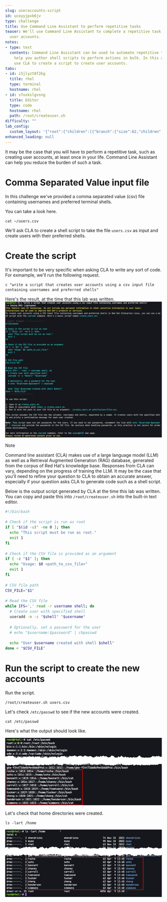```yaml
---
slug: useraccounts-script
id: ucoyyjpxk6jv
type: challenge
title: Use Command Line Assistant to perform repetitive tasks
teaser: We'll use Command Line Assistant to complete a repetitive task, such as creating
  user accounts.
notes:
- type: text
  contents: Command Line Assistant can be used to automate repetitive tasks. CLA can
    help you author shell scripts to perform actions in bulk. In this assignment we'll
    use CLA to create a script to create user accounts.
tabs:
- id: i5jlyzt8f2kg
  title: rhel
  type: terminal
  hostname: rhel
- id: sfuxkslgvsng
  title: Editor
  type: code
  hostname: rhel
  path: /root/createuser.sh
difficulty: ""
lab_config:
  custom_layout: '{"root":{"children":[{"branch":{"size":62,"children":[{"leaf":{"tabs":["i5jlyzt8f2kg"],"activeTabId":"i5jlyzt8f2kg","size":49}},{"leaf":{"tabs":["sfuxkslgvsng"],"activeTabId":"sfuxkslgvsng","size":49}}]}},{"leaf":{"tabs":["assignment"],"activeTabId":"assignment","size":36}}],"orientation":"Horizontal"}}'
enhanced_loading: null
---
```

It may be the case that you will have to perform a repetitive task, such as creating user accounts, at least once in your life. Command Line Assistant can help you reduce the burden of such a task.

Comma Separated Value input file
===
In this challenge we've provided a comma separated value (csv) file containing usernames and preferred terminal shells.

You can take a look here.
```bash,run
cat ~/users.csv
```

We'll ask CLA to create a shell script to take the file `users.csv` as input and create users with their preferred shells.

Create the script
===
It's important to be very specific when asking CLA to write any sort of code. For exmample, we'll run the following request.
```bash,run
c "write a script that creates user accounts using a csv input file containing usernames and preferred shells"
```

Here's the result, at the time that this lab was written.
![](../assets/bash_script.png)

>[!NOTE]
> Command line assistant (CLA) makes use of a large language model (LLM) as well as a Retrieval Augmented Generation (RAG) database, generated from the corpus of Red Hat's knowledge base. Responses from CLA can vary, depending on the progress of training the LLM. It may be the case that you'll need to refine your question to CLA to obtain an accurate answer, especially if your question asks CLA to generate code such as a shell script.

Below is the output script generated by CLA at the time this lab was written. You can copy and paste this into `/root/createuser.sh` into the built-in text editor.

```bash
#!/bin/bash

# Check if the script is run as root
if [ "$(id -u)" -ne 0 ]; then
  echo "This script must be run as root."
  exit 1
fi

# Check if the CSV file is provided as an argument
if [ -z "$1" ]; then
  echo "Usage: $0 <path_to_csv_file>"
  exit 1
fi

# CSV file path
CSV_FILE="$1"

# Read the CSV file
while IFS=',' read -r username shell; do
  # Create user with specified shell
  useradd -m -s "$shell" "$username"

  # Optionally, set a password for the user
  # echo "$username:$password" | chpasswd

  echo "User $username created with shell $shell"
done < "$CSV_FILE"
```

Run the script to create the new accounts
===

Run the script.
```bash,run
/root/createuser.sh users.csv
```

Let's check `/etc/passwd` to see if the new accounts were created.

```bash,run
cat /etc/passwd
```

Here's what the output should look like.

![](../assets/user_accounts.png)

Let's check that home directories were created.

```bash,run
ls -lart /home
```

![](../assets/directories.png)